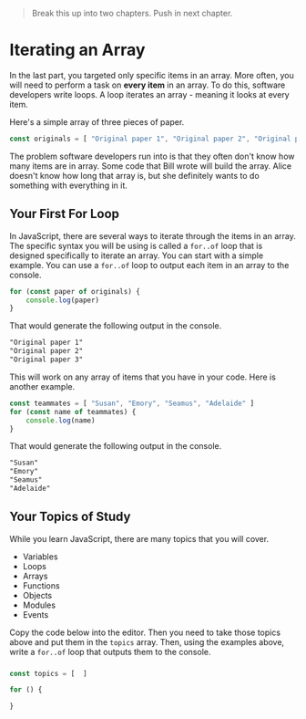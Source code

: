 > Break this up into two chapters. Push in next chapter.


# Iterating an Array

In the last part, you targeted only specific items in an array. More often, you will need to perform a task on **every item** in an array. To do this, software developers write loops. A loop iterates an array - meaning it looks at every item.

Here's a simple array of three pieces of paper.

```js
const originals = [ "Original paper 1", "Original paper 2", "Original paper 3"]
```

The problem software developers run into is that they often don't know how many items are in array. Some code that Bill wrote will build the array. Alice doesn't know how long that array is, but she definitely wants to do something with everything in it.

## Your First For Loop

In JavaScript, there are several ways to iterate through the items in an array.  The specific syntax you will be using is called a `for..of` loop that is designed specifically to iterate an array. You can start with a simple example. You can use a `for..of` loop to output each item in an array to the console.

```js
for (const paper of originals) {
	console.log(paper)
}
```

That would generate the following output in the console.

```html
"Original paper 1"
"Original paper 2"
"Original paper 3"
```

This will work on any array of items that you have in your code. Here is another example.

```js
const teammates = [ "Susan", "Emory", "Seamus", "Adelaide" ]
for (const name of teammates) {
	console.log(name)
}
```

That would generate the following output in the console.

```html
"Susan"
"Emory"
"Seamus"
"Adelaide"
```

## Your Topics of Study

While you learn JavaScript, there are many topics that you will cover.

* Variables
* Loops
* Arrays
* Functions
* Objects
* Modules
* Events

Copy the code below into the editor. Then you need to take those topics above and put them in the `topics` array. Then, using the examples above, write a `for..of` loop that outputs them to the console.





### 
```js
const topics = [  ]

for () {

}
```



<!--stackedit_data:
eyJoaXN0b3J5IjpbLTE2NDkwNTQ5OTEsLTM0Mjc1NjA2OSwxMD
c3MTE4MTE3LDI5ODA5MzAyMCwtMTg3NzkyMzQ3MF19
-->